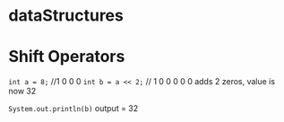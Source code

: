 # dataStructures

# Shift Operators



`int a = 8;` //1 0 0 0
`int b = a << 2;` // 1 0 0 0 0 0 adds 2 zeros, value is now 32
 
`System.out.println(b)`
output = 32

